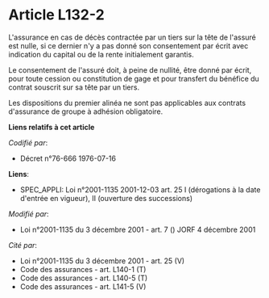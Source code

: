 # Article L132-2

L'assurance en cas de décès contractée par un tiers sur la tête de l'assuré est nulle, si ce dernier n'y a pas donné son
consentement par écrit avec indication du capital ou de la rente initialement garantis.

Le consentement de l'assuré doit, à peine de nullité, être donné par écrit, pour toute cession ou constitution de gage et
pour transfert du bénéfice du contrat souscrit sur sa tête par un tiers.

Les dispositions du premier alinéa ne sont pas applicables aux contrats d'assurance de groupe à adhésion obligatoire.

**Liens relatifs à cet article**

_Codifié par_:

  - Décret n°76-666 1976-07-16

**Liens**:

  - SPEC_APPLI: Loi n°2001-1135 2001-12-03 art. 25 I (dérogations à la date d'entrée en vigueur), II (ouverture des successions)

_Modifié par_:

  - Loi n°2001-1135 du 3 décembre 2001 - art. 7 () JORF 4 décembre 2001

_Cité par_:

  - Loi n°2001-1135 du 3 décembre 2001 - art. 25 (V)
  - Code des assurances - art. L140-1 (T)
  - Code des assurances - art. L140-5 (T)
  - Code des assurances - art. L141-5 (V)
